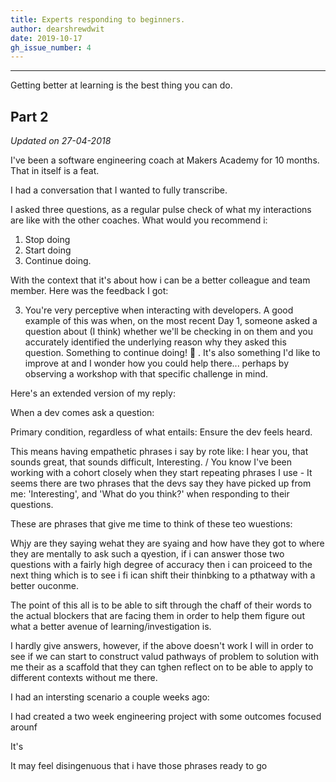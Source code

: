 ```yaml
---
title: Experts responding to beginners.
author: dearshrewdwit
date: 2019-10-17
gh_issue_number: 4
---
```


___

Getting better at learning is the best thing you can do.

## Part 2
_Updated on 27-04-2018_

I've been a software engineering coach at Makers Academy for 10 months. That in itself is a feat.

I had a conversation that I wanted to fully transcribe.

I asked three questions, as a regular pulse check of what my interactions are like with the other coaches.
What would you recommend i:

1. Stop doing
2. Start doing
3. Continue doing.

With the context that it's about how i can be a better colleague and team member.
Here was the feedback I got:

3. You're very perceptive when interacting with developers.  A good example of this was when, on the most recent Day 1, someone asked a question about (I think) whether we'll be checking in on them and you accurately identified the underlying reason why they asked this question.  Something to continue doing! :slightly_smiling_face: . It's also something I'd like to improve at and I wonder how you could help there... perhaps by observing a workshop with that specific challenge in mind.


Here's an extended version of my reply:

When a dev comes ask a question:

Primary condition, regardless of what entails: Ensure the dev feels heard.

This means having empathetic phrases i say by rote like: I hear you, that sounds great, that sounds difficult, Interesting.
/
You know I've been working with a cohort closely when they start repeating phrases I use - It seems there are two phrases that the devs say they have picked up from me: 'Interesting', and 'What do you think?' when responding to their questions.

These are phrases that give me time to think of these teo wuestions:

Whjy are they saying wehat they are syaing and how have they got to where they are mentally to ask such a qyestion, if i can answer those two questions with a fairly high degree of accuracy then i can proiceed to the next thing which is to see i fi ican shift their thinbking to a pthatway with a better ouconme.

The point of this all is to be able to sift through the chaff of their words to the actual blockers that are facing them in order to help them figure out what a better avenue of learning/investigation is.

I hardly give answers, however, if the above doesn't work I will in order to see if we can start to construct valud pathways of problem to solution with me their as a scaffold that they can tghen reflect on to be able to apply to different contexts without me there.

I had an intersting scenario a couple weeks ago:

I had created a two week engineering project with some outcomes focused arounf

It's



It may feel disingenuous that i have those phrases ready to go
